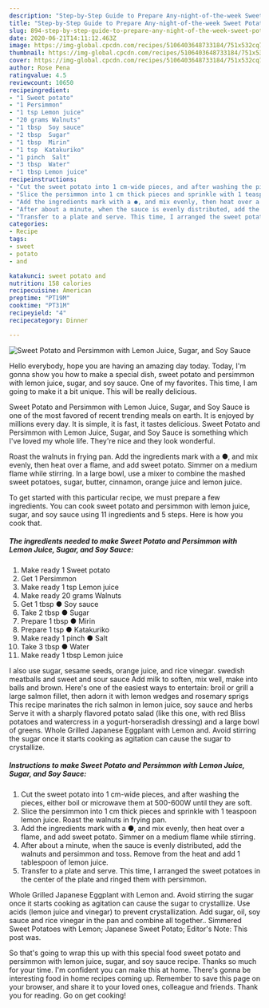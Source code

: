 ```yaml
---
description: "Step-by-Step Guide to Prepare Any-night-of-the-week Sweet Potato and Persimmon with Lemon Juice, Sugar, and Soy Sauce"
title: "Step-by-Step Guide to Prepare Any-night-of-the-week Sweet Potato and Persimmon with Lemon Juice, Sugar, and Soy Sauce"
slug: 894-step-by-step-guide-to-prepare-any-night-of-the-week-sweet-potato-and-persimmon-with-lemon-juice-sugar-and-soy-sauce
date: 2020-06-21T14:11:12.463Z
image: https://img-global.cpcdn.com/recipes/5106403648733184/751x532cq70/sweet-potato-and-persimmon-with-lemon-juice-sugar-and-soy-sauce-recipe-main-photo.jpg
thumbnail: https://img-global.cpcdn.com/recipes/5106403648733184/751x532cq70/sweet-potato-and-persimmon-with-lemon-juice-sugar-and-soy-sauce-recipe-main-photo.jpg
cover: https://img-global.cpcdn.com/recipes/5106403648733184/751x532cq70/sweet-potato-and-persimmon-with-lemon-juice-sugar-and-soy-sauce-recipe-main-photo.jpg
author: Rose Pena
ratingvalue: 4.5
reviewcount: 10650
recipeingredient:
- "1 Sweet potato"
- "1 Persimmon"
- "1 tsp Lemon juice"
- "20 grams Walnuts"
- "1 tbsp  Soy sauce"
- "2 tbsp  Sugar"
- "1 tbsp  Mirin"
- "1 tsp  Katakuriko"
- "1 pinch  Salt"
- "3 tbsp  Water"
- "1 tbsp Lemon juice"
recipeinstructions:
- "Cut the sweet potato into 1 cm-wide pieces, and after washing the pieces, either boil or microwave them at 500-600W until they are soft."
- "Slice the persimmon into 1 cm thick pieces and sprinkle with 1 teaspoon lemon juice. Roast the walnuts in frying pan."
- "Add the ingredients mark with a ●, and mix evenly, then heat over a flame, and add sweet potato. Simmer on a medium flame while stirring."
- "After about a minute, when the sauce is evenly distributed, add the walnuts and persimmon and toss. Remove from the heat and add 1 tablespoon of lemon juice."
- "Transfer to a plate and serve. This time, I arranged the sweet potatoes in the center of the plate and ringed them with persimmon."
categories:
- Recipe
tags:
- sweet
- potato
- and

katakunci: sweet potato and 
nutrition: 158 calories
recipecuisine: American
preptime: "PT19M"
cooktime: "PT31M"
recipeyield: "4"
recipecategory: Dinner

---
```



![Sweet Potato and Persimmon with Lemon Juice, Sugar, and Soy Sauce](https://img-global.cpcdn.com/recipes/5106403648733184/751x532cq70/sweet-potato-and-persimmon-with-lemon-juice-sugar-and-soy-sauce-recipe-main-photo.jpg)

Hello everybody, hope you are having an amazing day today. Today, I'm gonna show you how to make a special dish, sweet potato and persimmon with lemon juice, sugar, and soy sauce. One of my favorites. This time, I am going to make it a bit unique. This will be really delicious.

Sweet Potato and Persimmon with Lemon Juice, Sugar, and Soy Sauce is one of the most favored of recent trending meals on earth. It is enjoyed by millions every day. It is simple, it is fast, it tastes delicious. Sweet Potato and Persimmon with Lemon Juice, Sugar, and Soy Sauce is something which I've loved my whole life. They're nice and they look wonderful.

Roast the walnuts in frying pan. Add the ingredients mark with a ●, and mix evenly, then heat over a flame, and add sweet potato. Simmer on a medium flame while stirring. In a large bowl, use a mixer to combine the mashed sweet potatoes, sugar, butter, cinnamon, orange juice and lemon juice.


To get started with this particular recipe, we must prepare a few ingredients. You can cook sweet potato and persimmon with lemon juice, sugar, and soy sauce using 11 ingredients and 5 steps. Here is how you cook that.

<!--inarticleads1-->

##### The ingredients needed to make Sweet Potato and Persimmon with Lemon Juice, Sugar, and Soy Sauce:

1. Make ready 1 Sweet potato
1. Get 1 Persimmon
1. Make ready 1 tsp Lemon juice
1. Make ready 20 grams Walnuts
1. Get 1 tbsp ● Soy sauce
1. Take 2 tbsp ● Sugar
1. Prepare 1 tbsp ● Mirin
1. Prepare 1 tsp ● Katakuriko
1. Make ready 1 pinch ● Salt
1. Take 3 tbsp ● Water
1. Make ready 1 tbsp Lemon juice


I also use sugar, sesame seeds, orange juice, and rice vinegar. swedish meatballs and sweet and sour sauce Add milk to soften, mix well, make into balls and brown. Here&#39;s one of the easiest ways to entertain: broil or grill a large salmon fillet, then adorn it with lemon wedges and rosemary sprigs This recipe marinates the rich salmon in lemon juice, soy sauce and herbs Serve it with a sharply flavored potato salad (like this one, with red Bliss potatoes and watercress in a yogurt-horseradish dressing) and a large bowl of greens. Whole Grilled Japanese Eggplant with Lemon and. Avoid stirring the sugar once it starts cooking as agitation can cause the sugar to crystallize. 

<!--inarticleads2-->

##### Instructions to make Sweet Potato and Persimmon with Lemon Juice, Sugar, and Soy Sauce:

1. Cut the sweet potato into 1 cm-wide pieces, and after washing the pieces, either boil or microwave them at 500-600W until they are soft.
1. Slice the persimmon into 1 cm thick pieces and sprinkle with 1 teaspoon lemon juice. Roast the walnuts in frying pan.
1. Add the ingredients mark with a ●, and mix evenly, then heat over a flame, and add sweet potato. Simmer on a medium flame while stirring.
1. After about a minute, when the sauce is evenly distributed, add the walnuts and persimmon and toss. Remove from the heat and add 1 tablespoon of lemon juice.
1. Transfer to a plate and serve. This time, I arranged the sweet potatoes in the center of the plate and ringed them with persimmon.


Whole Grilled Japanese Eggplant with Lemon and. Avoid stirring the sugar once it starts cooking as agitation can cause the sugar to crystallize. Use acids (lemon juice and vinegar) to prevent crystallization. Add sugar, oil, soy sauce and rice vinegar in the pan and combine all together.. Simmered Sweet Potatoes with Lemon; Japanese Sweet Potato; Editor&#39;s Note: This post was. 

So that's going to wrap this up with this special food sweet potato and persimmon with lemon juice, sugar, and soy sauce recipe. Thanks so much for your time. I'm confident you can make this at home. There's gonna be interesting food in home recipes coming up. Remember to save this page on your browser, and share it to your loved ones, colleague and friends. Thank you for reading. Go on get cooking!

